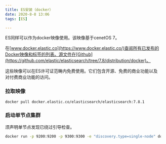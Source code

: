 ```yaml
---
title: ES安装（docker）
date: 2020-8-8 13:06
tags: [ES]

---
```


<CreateTime/>
<TagLinks />

ES同样可以作为docker映像使用。该映像基于cenetOS 7。

在[www.docker.elastic.co](https://www.docker.elastic.co/)查阅所有已发布的Docker映像和标签的列表。源文件在[Github](https://github.com/elastic/elasticsearch/tree/7.8/distribution/docker)。

这些映像可以在ES许可证范畴内免费使用。它们包含开源、免费的商业功能以及对付费商业功能的访问。

### 拉取映像

```bash
docker pull docker.elastic.co/elasticsearch/elasticsearch:7.8.1
```

### 启动单节点集群

须声明单节点发现已绕过引导检查。

```bash
docker run -p 9200:9200 -p 9300:9300 -e "discovery.type=single-node" docker.elastic.co/elasticsearch/elasticsearch:7.8.1
```
